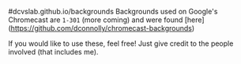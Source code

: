 #dcvslab.github.io/backgrounds
Backgrounds used on Google's Chromecast are `1-301` (more coming) and were found [here] (https://github.com/dconnolly/chromecast-backgrounds)

If you would like to use these, feel free! Just give credit to the people involved (that includes me).
